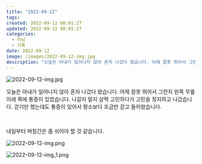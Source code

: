 ```yaml
---
title: "2022-09-12"
tags:
created: 2022-09-12 08:01:27
updated: 2022-09-12 08:01:27
categories:
  - 러닝
  - 기록
date: 2022-09-12
image: /images/2022-09-12-img.jpg
description: "오늘은 아내가 일어나지 않아 혼자 나갔다 왔습니다. 어제 잘못 뛰어서 그런지 왼쪽 무릎 아래 쪽에 통증이 있었습니다. 나갈지 말지 살짝 고민하다가 고민을 정지하고 나갔습니다. 걷기만 했는데도 통증이 있어서 평소보다 조금만 걷고 들어왔습니다. 내일부터 며칠간은 좀 쉬어야 할 것 같습니다."
---
```


![2022-09-12-img.jpg](/images/2022-09-12-img.jpg)
 
 

오늘은 아내가 일어나지 않아 혼자 나갔다 왔습니다. 어제 잘못 뛰어서 그런지 왼쪽 무릎 아래 쪽에 통증이 있었습니다. 나갈지 말지 살짝 고민하다가 고민을 정지하고 나갔습니다. 걷기만 했는데도 통증이 있어서 평소보다 조금만 걷고 들어왔습니다. 

 

내일부터 며칠간은 좀 쉬어야 할 것 같습니다.

 
 ![2022-09-12-img.png](/images/2022-09-12-img.png)
 
 

 
 ![2022-09-12-img_1.png](/images/2022-09-12-img_1.png)
